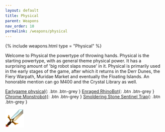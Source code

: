 ```yaml
---
layout: default
title: Physical
parent: Weapons
nav_order: 10
permalink: /weapons/physical
---
```

{% include weapons.html type = "Physical" %}

Welcome to Physical the powertype of throwing hands.
Physical is the starting powertype, with as general theme physical power. It has a surprising amount of 'big robot slaps mouse' in it.
Physical is primarily used in the early stages of the game, after which it returns in the Derr Dunes, the Fiery Warpath, Muridae Market and eventually the Floating Islands. An honorable mention can go M400 and the Crystal Library as well.

<span class="fs-1">[Earlygame physical](/weapons/physical/early){: .btn .btn-grey } </span><span class="fs-1"> [Enraged RhinoBot](/weapons/physical/erb){: .btn .btn-grey } </span><span class="fs-1"> [Chrome Monstrobot](/weapons/physical/cmb){: .btn .btn-grey } </span><span class="fs-1"> [Smoldering Stone Sentinel Trap](/weapons/physical/ssst){: .btn .btn-grey } </span>

<img src="/assets/images/power-types/physical.png" alt="physical">
